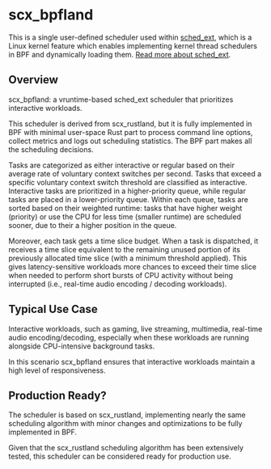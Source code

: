 # scx_bpfland

This is a single user-defined scheduler used within [sched_ext](https://github.com/sched-ext/scx/tree/main), which is a Linux kernel feature which enables implementing kernel thread schedulers in BPF and dynamically loading them. [Read more about sched_ext](https://github.com/sched-ext/scx/tree/main).

## Overview

scx_bpfland: a vruntime-based sched_ext scheduler that prioritizes interactive
workloads.

This scheduler is derived from scx_rustland, but it is fully implemented in BPF
with minimal user-space Rust part to process command line options, collect
metrics and logs out scheduling statistics. The BPF part makes all the
scheduling decisions.

Tasks are categorized as either interactive or regular based on their average
rate of voluntary context switches per second. Tasks that exceed a specific
voluntary context switch threshold are classified as interactive. Interactive
tasks are prioritized in a higher-priority queue, while regular tasks are
placed in a lower-priority queue. Within each queue, tasks are sorted based on
their weighted runtime: tasks that have higher weight (priority) or use the CPU
for less time (smaller runtime) are scheduled sooner, due to their a higher
position in the queue.

Moreover, each task gets a time slice budget. When a task is dispatched, it
receives a time slice equivalent to the remaining unused portion of its
previously allocated time slice (with a minimum threshold applied). This gives
latency-sensitive workloads more chances to exceed their time slice when needed
to perform short bursts of CPU activity without being interrupted (i.e.,
real-time audio encoding / decoding workloads).

## Typical Use Case

Interactive workloads, such as gaming, live streaming, multimedia, real-time
audio encoding/decoding, especially when these workloads are running alongside
CPU-intensive background tasks.

In this scenario scx_bpfland ensures that interactive workloads maintain a high
level of responsiveness.

## Production Ready?

The scheduler is based on scx_rustland, implementing nearly the same scheduling
algorithm with minor changes and optimizations to be fully implemented in BPF.

Given that the scx_rustland scheduling algorithm has been extensively tested,
this scheduler can be considered ready for production use.
